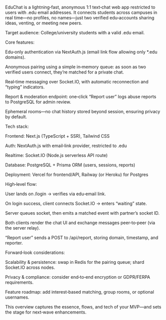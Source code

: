 EduChat is a lightning‑fast, anonymous 1:1 text‑chat web app restricted to users with .edu email addresses. It connects students across campuses in real time—no profiles, no names—just two verified edu‑accounts sharing ideas, venting, or meeting new peers.

Target audience:
College/university students with a valid .edu email.

Core features:

Edu‑only authentication via NextAuth.js (email link flow allowing only \*.edu domains).

Anonymous pairing using a simple in‑memory queue: as soon as two verified users connect, they’re matched for a private chat.

Real‑time messaging over Socket.IO, with automatic reconnection and “typing” indicators.

Report & moderation endpoint: one‑click “Report user” logs abuse reports to PostgreSQL for admin review.

Ephemeral rooms—no chat history stored beyond session, ensuring privacy by default.

Tech stack:

Frontend: Next.js (TypeScript + SSR), Tailwind CSS

Auth: NextAuth.js with email‑link provider, restricted to .edu

Realtime: Socket.IO (Node.js serverless API route)

Database: PostgreSQL + Prisma ORM (users, sessions, reports)

Deployment: Vercel for frontend/API, Railway (or Heroku) for Postgres

High‑level flow:

User lands on /login → verifies via edu‑email link.

On login success, client connects Socket.IO → enters “waiting” state.

Server queues socket, then emits a matched event with partner’s socket ID.

Both clients render the chat UI and exchange messages peer‑to‑peer (via the server relay).

“Report user” sends a POST to /api/report, storing domain, timestamp, and reporter.

Forward‑look considerations:

Scalability & persistence: swap in Redis for the pairing queue; shard Socket.IO across nodes.

Privacy & compliance: consider end‑to‑end encryption or GDPR/FERPA requirements.

Feature roadmap: add interest‑based matching, group rooms, or optional usernames.

This overview captures the essence, flows, and tech of your MVP—and sets the stage for next‑wave enhancements.
